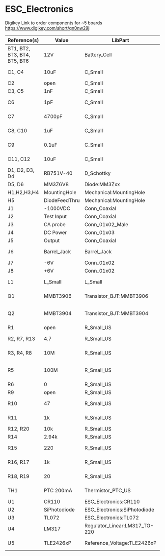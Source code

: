 # ESC_Electronics
Digikey Link to order components for ~5 boards https://www.digikey.com/short/qn0nw29j


|Reference(s)|Value|LibPart|Footprint|Datasheet|Digikey|
|---| ---|---|---|---|---|
|BT1, BT2, BT3, BT4, BT5, BT6|12V|Battery_Cell|ESC_Electronics_Library:6S-Battery-Holder|https://www.digikey.com/en/products/detail/mpd-memory-protection-devices/BH23APC/247700?s=N4IgTCBcDaIEIAkwGYCCAFAwgWgHIBEQBdAXyA|BH23APC-ND|
|C1, C4|10uF|C_Small|Capacitor_SMD:C_1206|https://www.digikey.com/en/products/detail/samsung-electro-mechanics/CL31B106KBHNNNE/5961251|1276-6767-1-ND|
|C2|open|C_Small|Capacitor_THT:C_Disc_D7.5mm_W5.0mm_P5.00mm|~||
|C3, C5|1nF|C_Small|Capacitor_THT:C_Disc_D7.5mm_W5.0mm_P5.00mm|https://www.digikey.com/en/products/detail/kemet/C330C102JHR5TA/1465599|399-5094-ND|
|C6|1pF|C_Small|Capacitor_THT:C_Disc_D7.5mm_W5.0mm_P5.00mm|https://www.digikey.com/en/products/detail/tdk-corporation/FA28C0G2A010CNU06/5866300|445-180733-1-ND|
|C7|4700pF|C_Small|Capacitor_THT:C_Disc_D14.5mm_W5.0mm_P7.50mm|https://www.digikey.com/en/products/detail/tdk-corporation/CK45-B3DD472KYNNA/7383746|445-175513-ND|
|C8, C10|1uF|C_Small|Capacitor_SMD:C_0805|https://www.digikey.com/en/products/detail/samsung-electro-mechanics/CL21B105KAFNFNE/3888584|1276-2926-1-ND|
|C9|0.1uF|C_Small|Capacitor_SMD:C_0805|https://www.digikey.com/en/products/detail/samsung-electro-mechanics/CL21B104KACNNNC/3886757|1276-1099-1-ND|
|C11, C12|10uF|C_Small|Capacitor_SMD:C_0805|https://www.digikey.com/en/products/detail/samsung-electro-mechanics/CL21A106KOQNNNE/3886754|1276-1096-1-ND|
|D1, D2, D3, D4|RB751V-40|D_Schottky|Diode_SMD:D_SOD-323_ing|https://www.digikey.com/en/products/detail/panjit-international-inc/RB751V-40-AU-R1-000A1/14660018|3757-RB751V-40-AU_R1_000A1CT-ND|
|D5, D6|MM3Z6V8|Diode:MM3Zxx|Diode_SMD:D_SOD-323_ing|https://www.digikey.com/en/products/detail/onsemi/MM3Z6V8T1G/661901|MM3Z6V8T1GOSCT-ND|
|H1,H2,H3,H4|MountingHole|Mechanical:MountingHole|MountingHole:MountingHole_3.2mm_M3|~||
|H5|DiodeFeedThru|Mechanical:MountingHole|ESC_Electronics_Library:DiodeFeedThru|~||
|J1|-1000VDC|Conn_Coaxial|ESC_Electronics_Library:MHV Wire Conn|https://www.digikey.com/en/products/detail/rf-industries/RHV-116/13159383|2737-RHV-116-ND|
|J2|Test Input|Conn_Coaxial|Connector_Coaxial:BNC_Amphenol_B6252HB-NPP3G-50_Horizontal|https://www.digikey.com/en/products/detail/amphenol-rf/031-5640/3593524|ARF2005-ND|
|J3|CA probe|Conn_01x02_Male|Connector_PinHeader_2.54mm:PinHeader_1x02_P2.54mm_Vertical|~||
|J4|DC Power|Conn_01x03|TerminalBlock_4Ucon:TerminalBlock_4Ucon_1x03_P3.50mm_Vertical|~||
|J5|Output|Conn_Coaxial|Connector_Coaxial:BNC_Amphenol_B6252HB-NPP3G-50_Horizontal| https://www.digikey.com/en/products/detail/amphenol-rf/031-5640/3593524|ARF2005-ND|
|J6|Barrel_Jack|Barrel_Jack|Connector_Wire:SolderWire-0.75sqmm_1x02_P7mm_D1.25mm_OD3.5mm|https://www.digikey.com/en/products/detail/tensility-international-corp/54-00151/9829987|839-1580-ND|
|J7|-6V|Conn_01x02|Connector_PinHeader_2.54mm:PinHeader_1x02_P2.54mm_Vertical|~||
|J8|+6V|Conn_01x02|Connector_PinHeader_2.54mm:PinHeader_1x02_P2.54mm_Vertical|~||
|L1|L_Small|L_Small|Inductor_THT:L_Radial_D7.0mm_P3.00mm|https://www.digikey.com/en/products/detail/bourns-inc/RLB0812-101KL/2561301|RLB0812-101KL-ND|
|Q1|MMBT3906|Transistor_BJT:MMBT3906|Package_TO_SOT_SMD:SOT-23|https://www.digikey.com/en/products/detail/micro-commercial-co/MMBT3906-TP/819631|MMBT3906-TPCT-ND|
|Q2|MMBT3904|Transistor_BJT:MMBT3904|Package_TO_SOT_SMD:SOT-23|https://www.digikey.com/en/products/detail/panjit-international-inc/MMBT3904-R1-00001/14660657|3757-MMBT3904_R1_00001CT-ND|
|R1|open|R_Small_US|Resistor_THT:R_Axial_DIN0207_L6.3mm_D2.5mm_P5.08mm_Vertical|~||
|R2, R7, R13|4.7|R_Small_US|Resistor_SMD:R_2512_6332Metric_Pad1.40x3.35mm_|https://www.digikey.com/en/products/detail/te-connectivity-passive-product/35224R7JT/5245115|A121265CT-ND|
|R3, R4, R8|10M|R_Small_US|Resistor_THT:R_Axial_DIN0207_L6.3mm_D2.5mm_P7.62mm_Horizontal|https://www.digikey.com/en/products/detail/stackpole-electronics-inc/HVA05FA10M0/6195853|HVA05FA10M0CT-ND|
|R5|100M|R_Small_US|Resistor_THT:R_Axial_DIN0207_L6.3mm_D2.5mm_P7.62mm_Horizontal|~https://www.digikey.com/en/products/detail/stackpole-electronics-inc/HVA05FA100M/6195856?s=N4IgTCBcDaIBIDUCCAGArAMSQRhSgsgMIAqAtAHIAiABCALoC%2BQA|HVA05FA100MCT-ND |
|R6|0|R_Small_US|Resistor_THT:R_Axial_DIN0207_L6.3mm_D2.5mm_P7.62mm_Horizontal|~||
|R9|open|R_Small_US|Resistor_THT:R_Axial_DIN0207_L6.3mm_D2.5mm_P7.62mm_Horizontal|~||
|R10|47|R_Small_US|Resistor_SMD:R_0805_2012Metric_Pad1.20x1.40mm_|https://www.digikey.com/en/products/detail/stackpole-electronics-inc/RPC0805JT47R0/3043899|RPC0805JT47R0|
|R11|1k|R_Small_US|Resistor_THT:R_Axial_DIN0207_L6.3mm_D2.5mm_P5.08mm_Vertical|https://www.digikey.com/en/products/detail/stackpole-electronics-inc/RNCP0805FTD1K00/2240229|RNCP0805FTD1K00CT-ND|
|R12, R20|10k|R_Small_US|Resistor_THT:R_Axial_DIN0207_L6.3mm_D2.5mm_P5.08mm_Vertical|~||
|R14|2.94k|R_Small_US|Resistor_SMD:R_0805_2012Metric_Pad1.20x1.40mm_|https://www.digikey.com/en/products/detail/yageo/RC0805FR-072K94L/727717|311-2.94KCRCT-ND|
|R15|220|R_Small_US|Resistor_SMD:R_0805_2012Metric_Pad1.20x1.40mm_|https://www.digikey.com/en/products/detail/stackpole-electronics-inc/RMCF0805FT220R/1760238|RMCF0805FT220RCT-ND|
|R16, R17|1k|R_Small_US|Resistor_SMD:R_0805_2012Metric_Pad1.20x1.40mm_|https://www.digikey.com/en/products/detail/stackpole-electronics-inc/RNCP0805FTD1K00/2240229|RNCP0805FTD1K00CT-ND|
|R18, R19|20|R_Small_US|Resistor_SMD:R_0805_2012Metric_Pad1.20x1.40mm_|https://www.digikey.com/en/products/detail/stackpole-electronics-inc/RNCP0805FTD20R0/2240199|RNCP0805FTD20R0CT-ND|
|TH1|PTC 200mA|Thermistor_PTC_US|Fuse:Fuse_1210_3225Metric_Pad1.42x2.65mm_|https://www.digikey.com/en/products/detail/bel-fuse-inc/0ZCH0020FF2E/4156119|507-1784-1-ND|
|U1|CR110|ESC_Electronics:CR110|Connector_PinHeader_2.54mm:PinHeader_1x08_P2.54mm_Vertical|||
|U2|SiPhotodiode|ESC_Electronics:SiPhotodiode|Connector_Wire:SolderWire-2sqmm_1x02_P7.8mm_D2mm_OD3.9mm|||
|U3|TL072|ESC_Electronics:TL072|Package_DIP:DIP-8_W7.62mm_Socket|https://www.digikey.com/en/products/detail/texas-instruments/TL072BCP/378359|296-7192-5-ND|
|U4|LM317|Regulator_Linear:LM317_TO-220|Package_TO_SOT_THT:TO-220-3_Horizontal_TabDown|https://www.digikey.com/en/products/detail/stmicroelectronics/LM317BT/5308099|497-19621-ND|
|U5|TLE2426xP|Reference_Voltage:TLE2426xP|Package_TO_SOT_THT:TO-92L_Inline_Wide|https://www.digikey.com/en/products/detail/texas-instruments/TLE2426ILPR/1676987|296-47278-1-ND|
